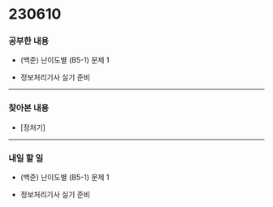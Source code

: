 # 230610

### 공부한 내용

- (백준) 난이도별 (B5-1) 문제 1

- 정보처리기사 실기 준비

---

### 찾아본 내용

- [정처기]

---

### 내일 할 일

- (백준) 난이도별 (B5-1) 문제 1

- 정보처리기사 실기 준비
